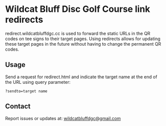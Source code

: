# Wildcat Bluff Disc Golf Course link redirects
redirect.wildcatbluffdgc.cc is used to forward the static URLs in the QR codes on tee signs to their target pages.
Using redirects allows for updating these target pages in the future without having to change the permanent QR codes.

## Usage
Send a request for redirect.html and indicate the target name at the end of the URL using query parameter:
```
?sendto=target name
```

## Contact
Report issues or updates at: wildcatbluffdgc@gmail.com
